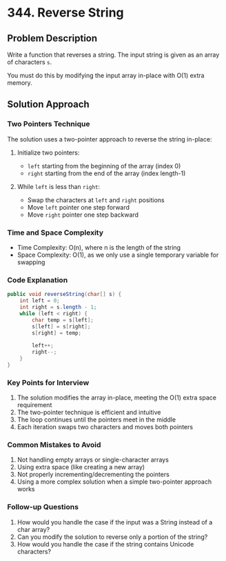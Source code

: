 # 344. Reverse String

## Problem Description
Write a function that reverses a string. The input string is given as an array of characters `s`.

You must do this by modifying the input array in-place with O(1) extra memory.

## Solution Approach

### Two Pointers Technique
The solution uses a two-pointer approach to reverse the string in-place:

1. Initialize two pointers:
   - `left` starting from the beginning of the array (index 0)
   - `right` starting from the end of the array (index length-1)

2. While `left` is less than `right`:
   - Swap the characters at `left` and `right` positions
   - Move `left` pointer one step forward
   - Move `right` pointer one step backward

### Time and Space Complexity
- Time Complexity: O(n), where n is the length of the string
- Space Complexity: O(1), as we only use a single temporary variable for swapping

### Code Explanation
```java
public void reverseString(char[] s) {
    int left = 0;
    int right = s.length - 1;
    while (left < right) {
        char temp = s[left];
        s[left] = s[right];
        s[right] = temp;
        
        left++;
        right--;
    }
}
```

### Key Points for Interview
1. The solution modifies the array in-place, meeting the O(1) extra space requirement
2. The two-pointer technique is efficient and intuitive
3. The loop continues until the pointers meet in the middle
4. Each iteration swaps two characters and moves both pointers

### Common Mistakes to Avoid
1. Not handling empty arrays or single-character arrays
2. Using extra space (like creating a new array)
3. Not properly incrementing/decrementing the pointers
4. Using a more complex solution when a simple two-pointer approach works

### Follow-up Questions
1. How would you handle the case if the input was a String instead of a char array?
2. Can you modify the solution to reverse only a portion of the string?
3. How would you handle the case if the string contains Unicode characters?
